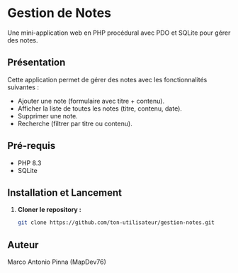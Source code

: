 # Gestion de Notes

Une mini-application web en PHP procédural avec PDO et SQLite pour gérer des notes.

## Présentation

Cette application permet de gérer des notes avec les fonctionnalités suivantes :
- Ajouter une note (formulaire avec titre + contenu).
- Afficher la liste de toutes les notes (titre, contenu, date).
- Supprimer une note.
- Recherche (filtrer par titre ou contenu).

## Pré-requis

- PHP 8.3
- SQLite

## Installation et Lancement

1. **Cloner le repository :**
   ```bash
   git clone https://github.com/ton-utilisateur/gestion-notes.git

## Auteur

Marco Antonio Pinna (MapDev76)
